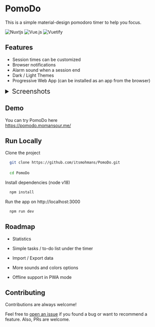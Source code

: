 
# PomoDo

This is a simple material-design pomodoro timer to help you focus.

![Nuxtjs](https://img.shields.io/badge/Nuxt-002E3B?style=for-the-badge&logo=nuxtdotjs&logoColor=#00DC82)
![Vue.js](https://img.shields.io/badge/vuejs-%2335495e.svg?style=for-the-badge&logo=vuedotjs&logoColor=%234FC08D)
![Vuetify](https://img.shields.io/badge/Vuetify-1867C0?style=for-the-badge&logo=vuetify&logoColor=AEDDFF)

## Features

- Session times can be customized
- Browser notifications
- Alarm sound when a session end
- Dark / Light Themes
- Progressive Web App (can be installed as an app from the browser)

<details>
<summary style='font-size: 21px'> Screenshots </summary>

  ![timer: dark theme](/screenshots/timer-dark.png)
  ![timer: light theme](/screenshots/timer-light.png)
  ![settings](/screenshots/settings.png)
</details>

## Demo

You can try PomoDo here   
https://pomodo.momansour.me/

## Run Locally

Clone the project

```bash
  git clone https://github.com/itsmohmans/PomoDo.git

  cd PomoDo
```

Install dependencies (node v18)

```bash
  npm install
```

Run the app on http://localhost:3000

```bash
  npm run dev
```

## Roadmap

- Statistics

- Simple tasks / to-do list under the timer

- Import / Export data

- More sounds and colors options

- Offline support in PWA mode

## Contributing

Contributions are always welcome!

Feel free to [open an issue](https://github.com/itsmohmans/PomoDo/issues/new) if you found a bug or want to recommend a feature. Also, PRs are welcome.
